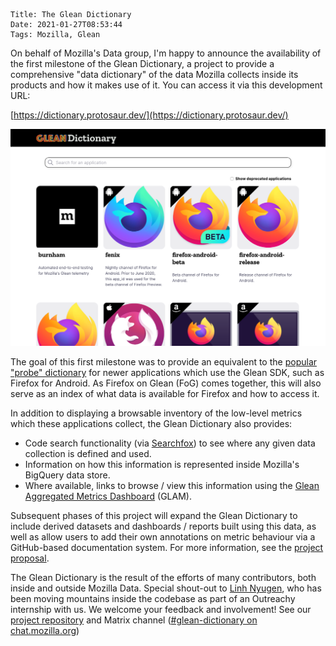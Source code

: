     Title: The Glean Dictionary
    Date: 2021-01-27T08:53:44
    Tags: Mozilla, Glean

On behalf of Mozilla's Data group, I'm happy to announce the availability of the first milestone of the Glean Dictionary, a project to provide a comprehensive "data dictionary" of the data Mozilla collects inside its products and how it makes use of it. You can access it via this development URL:

[https://dictionary.protosaur.dev/](https://dictionary.protosaur.dev/)

![](/files/2021/01/glean-dictionary.png)

The goal of this first milestone was to provide an equivalent to the [popular "probe" dictionary](https://probes.telemetry.mozilla.org) for newer applications which use the Glean SDK, such as Firefox for Android. As Firefox on Glean (FoG) comes together, this will also serve as an index of what data is available for Firefox and how to access it.

In addition to displaying a browsable inventory of the low-level metrics which these applications collect, the Glean Dictionary also provides:

- Code search functionality (via [Searchfox](https://searchfox.org)) to see where any given data collection is defined and used.
- Information on how this information is represented inside Mozilla's BigQuery data store.
- Where available, links to browse / view this information using the [Glean Aggregated Metrics Dashboard](https://glam.telemetry.mozilla.org) (GLAM).

Subsequent phases of this project will expand the Glean Dictionary to include derived datasets and dashboards / reports built using this data, as well as allow users to add their own annotations on metric behaviour via a GitHub-based documentation system. For more information, see the [project proposal](https://docs.google.com/document/d/1OkTWA3rsSJ0m5g9GDnxXVUMkJP-xJMQk_bDgDq-Z9xM/edit#).

The Glean Dictionary is the result of the efforts of many contributors, both inside and outside Mozilla Data. Special shout-out to [Linh Nyugen](https://www.linh-nguyen.com/outreachy), who has been moving mountains inside the codebase as part of an Outreachy internship with us. We welcome your feedback and involvement! See our [project repository](https://github.com/mozilla/glean-dictionary) and Matrix channel ([#glean-dictionary on chat.mozilla.org](https://chat.mozilla.org/#/room/#glean-dictionary:mozilla.org))
